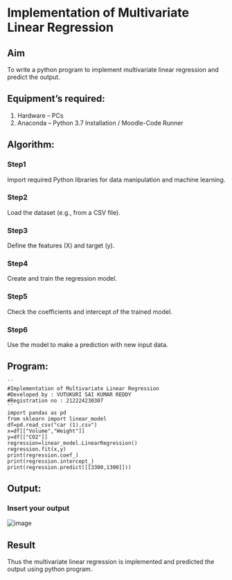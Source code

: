 # Implementation of Multivariate Linear Regression
## Aim
To write a python program to implement multivariate linear regression and predict the output.
## Equipment’s required:
1.	Hardware – PCs
2.	Anaconda – Python 3.7 Installation / Moodle-Code Runner
## Algorithm:
### Step1
Import required Python libraries for data manipulation and machine learning.

### Step2
Load the dataset (e.g., from a CSV file).

### Step3
Define the features (X) and target (y).

### Step4
Create and train the regression model.

### Step5
Check the coefficients and intercept of the trained model.

### Step6
Use the model to make a prediction with new input data.

## Program:
```
``
#Implementation of Multivariate Linear Regression
#Developed by : VUTUKURI SAI KUMAR REDDY
#Registration no : 212224230307
``
import pandas as pd
from sklearn import linear_model
df=pd.read_csv("car (1).csv")
x=df[["Volume","Weight"]]
y=df[["CO2"]]
regression=linear_model.LinearRegression()
regression.fit(x,y)
print(regression.coef_)
print(regression.intercept_)
print(regression.predict([[3300,1300]]))

```
## Output:

### Insert your output
![image](https://github.com/user-attachments/assets/2661155f-4052-41c9-8c33-9326183ef858)

## Result
Thus the multivariate linear regression is implemented and predicted the output using python program.
